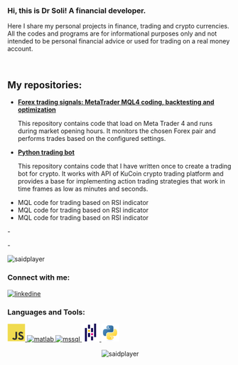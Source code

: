 
### Hi, this is  Dr Soli! A financial developer. 
Here I share my personal projects in finance, trading and crypto currencies. All the codes and programs are for informational purposes only and not intended to be personal financial advice or used for trading on a real money account.

<p>&nbsp;</p>

## My repositories:

* **[Forex trading signals: MetaTrader MQL4 coding, backtesting and optimization](https://github.com/saidplayer/ForexTradingStrategies)**
  <p>This repository contains code that load on Meta Trader 4 and runs during market opening hours. It monitors the chosen Forex pair and performs trades based on the configured settings.</p>

* **[Python trading bot](https://github.com/saidplayer/KuCoinCandleTrading)**
  <p>This repository contains code that I have written once to create a trading bot for crypto. It works with API of KuCoin crypto trading platform and provides a base for implementing action trading strategies that work in time frames as low as minutes and seconds.</p>


  <li>MQL code for trading based on RSI indicator</li>
  <li>MQL code for trading based on RSI indicator</li>
  <li>MQL code for trading based on RSI indicator</li>
</ul>  
</p>
<p>-</p>
<p>-</p>

<p align="left"> <img src="https://komarev.com/ghpvc/?username=saidplayer&label=Profile%20views&color=0e75b6&style=flat" alt="saidplayer" /> </p>

<h3 align="left">Connect with me:</h3>
<p align="left">
<a href="https://linkedin.com/in/galeshi" target="blank"><img align="center" src="https://raw.githubusercontent.com/rahuldkjain/github-profile-readme-generator/master/src/images/icons/Social/linked-in-alt.svg" alt="linkedine" height="30" width="40" /></a>
</p>

<h3 align="left">Languages and Tools:</h3>
<p align="left"> <a href="https://developer.mozilla.org/en-US/docs/Web/JavaScript" target="_blank" rel="noreferrer"> <img src="https://raw.githubusercontent.com/devicons/devicon/master/icons/javascript/javascript-original.svg" alt="javascript" width="40" height="40"/> </a> <a href="https://www.mathworks.com/" target="_blank" rel="noreferrer"> <img src="https://upload.wikimedia.org/wikipedia/commons/2/21/Matlab_Logo.png" alt="matlab" width="40" height="40"/> </a> <a href="https://www.microsoft.com/en-us/sql-server" target="_blank" rel="noreferrer"> <img src="https://www.svgrepo.com/show/303229/microsoft-sql-server-logo.svg" alt="mssql" width="40" height="40"/> </a> <a href="https://pandas.pydata.org/" target="_blank" rel="noreferrer"> <img src="https://raw.githubusercontent.com/devicons/devicon/2ae2a900d2f041da66e950e4d48052658d850630/icons/pandas/pandas-original.svg" alt="pandas" width="40" height="40"/> </a> <a href="https://www.python.org" target="_blank" rel="noreferrer"> <img src="https://raw.githubusercontent.com/devicons/devicon/master/icons/python/python-original.svg" alt="python" width="40" height="40"/> </a> </p>
<p align=center>&nbsp;<img align="center" src="https://github-readme-stats.vercel.app/api?username=saidplayer&show_icons=true&locale=en" alt="saidplayer" /></p>

